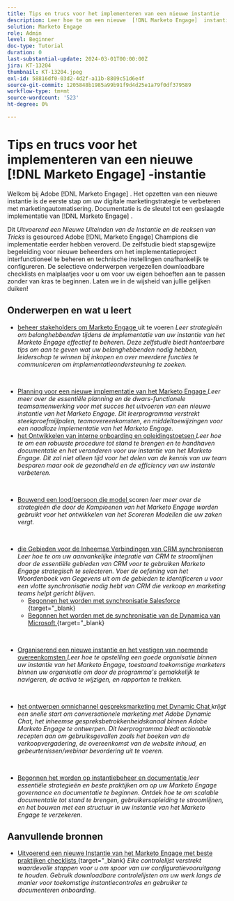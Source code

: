 ```yaml
---
title: Tips en trucs voor het implementeren van een nieuwe instantie
description: Leer hoe te om een nieuwe  [!DNL Marketo Engage]  instantie uit te voeren om de meesten uit zijn macht te maken.
solution: Marketo Engage
role: Admin
level: Beginner
doc-type: Tutorial
duration: 0
last-substantial-update: 2024-03-01T00:00:00Z
jira: KT-13204
thumbnail: KT-13204.jpeg
exl-id: 58816df0-03d2-4d2f-a11b-8809c51d6e4f
source-git-commit: 1205848b1985a99b91f9d4d25e1a79f0df379589
workflow-type: tm+mt
source-wordcount: '523'
ht-degree: 0%

---
```


# Tips en trucs voor het implementeren van een nieuwe [!DNL Marketo Engage] -instantie

Welkom bij Adobe [!DNL Marketo Engage] . Het opzetten van een nieuwe instantie is de eerste stap om uw digitale marketingstrategie te verbeteren met marketingautomatisering. Documentatie is de sleutel tot een geslaagde implementatie van [!DNL Marketo Engage] .

Dit _Uitvoerend een Nieuwe Uiteinden van de Instantie en de reeksen van Tricks_ is gesourced Adobe [!DNL Marketo Engage] Champions die implementatie eerder hebben veroverd. De zelfstudie biedt stapsgewijze begeleiding voor nieuwe beheerders om het implementatieproject interfunctioneel te beheren en technische instellingen onafhankelijk te configureren. De selectieve onderwerpen vergezellen downloadbare checklists en malplaatjes voor u om voor uw eigen behoeften aan te passen zonder van kras te beginnen. Laten we in de wijsheid van jullie gelijken duiken!

## Onderwerpen en wat u leert

* [ beheer stakeholders om Marketo Engage ](/help/marketo-tutorial-implementing-new-instance/managing-stakeholder-communications.md) uit te voeren
  *Leer strategieën om belanghebbenden tijdens de implementatie van uw instantie van het Marketo Engage effectief te beheren. Deze zelfstudie biedt hanteerbare tips om aan te geven wat uw belanghebbenden nodig hebben, leiderschap te winnen bij inkopen en over meerdere functies te communiceren om implementatieondersteuning te zoeken.*
<br>

* [ Planning voor een nieuwe implementatie van het Marketo Engage ](/help/marketo-tutorial-implementing-new-instance/planning-for-new-implementation.md)
  *Leer meer over de essentiële planning en de dwars-functionele teamsamenwerking voor met succes het uitvoeren van een nieuwe instantie van het Marketo Engage. Dit leerprogramma verstrekt steekproefmijlpalen, teamovereenkomsten, en middeltoewijzingen voor een naadloze implementatie van het Marketo Engage.*
  <br>
* [ het Ontwikkelen van interne onboarding en opleidingstoetsen ](/help/marketo-tutorial-implementing-new-instance/internal-training-roadshow.md)
  *Leer hoe te om een robuuste procedure tot stand te brengen en te handhaven documentatie en het veranderen voor uw instantie van het Marketo Engage. Dit zal niet alleen tijd voor het delen van de kennis van uw team besparen maar ook de gezondheid en de efficiency van uw instantie verbeteren.*
<br>

* [ Bouwend een lood/persoon die model ](/help/marketo-tutorial-implementing-new-instance/building-person-scoring-model.md) scoren
  *leer meer over de strategieën die door de Kampioenen van het Marketo Engage worden gebruikt voor het ontwikkelen van het Scoreren Modellen die uw zaken vergt.*
<br>

* [ die Gebieden voor de Inheemse Verbindingen van CRM synchroniseren ](/help/marketo-tutorial-implementing-new-instance/syncing-fields-for-crm-integration.md)
  *Leer hoe te om uw aanvankelijke integratie van CRM te stroomlijnen door de essentiële gebieden van CRM voor te gebruiken Marketo Engage strategisch te selecteren. Voer de oefening van het Woordenboek van Gegevens uit om de gebieden te identificeren u voor een vlotte synchronisatie nodig hebt van CRM die verkoop en marketing teams helpt gericht blijven.*
   * [ Begonnen het worden met synchronisatie Salesforce ](https://experienceleague.adobe.com/en/docs/marketo-learn/tutorials/lead-and-data-management/salesforce-sync-setup) {target="_blank}
   * [ Begonnen het worden met de synchronisatie van de Dynamica van Microsoft ](https://experienceleague.adobe.com/en/docs/marketo-learn/tutorials/lead-and-data-management/microsoft-dynamics-sync-setup) {target="_blank}
<br>

* [ Organiserend een nieuwe instantie en het vestigen van noemende overeenkomsten ](/help/marketo-tutorial-implementing-new-instance/organizing-new-instance.md)
  *Leer hoe te opstelling een goede organisatie binnen uw instantie van het Marketo Engage, toestaand toekomstige marketers binnen uw organisatie om door de programma&#39;s gemakkelijk te navigeren, de activa te wijzigen, en rapporten te trekken.*
<br>

* [ het ontwerpen omnichannel gespreksmarketing met Dynamic Chat ](/help/marketo-tutorial-implementing-new-instance/designing-omnichannel-conversational-marketing.md)
  *krijgt een snelle start om conversationele marketing met Adobe Dynamic Chat, het inheemse gespreksbetrokkenheidskanaal binnen Adobe Marketo Engage te ontwerpen. Dit leerprogramma biedt actionable recepten aan om gebruiksgevallen zoals het boeken van de verkoopvergadering, de overeenkomst van de website inhoud, en gebeurtenissen/webinar bevordering uit te voeren.*
<br>

* [ Begonnen het worden op instantiebeheer en documentatie ](/help/marketo-tutorial-implementing-new-instance/documenting-your-instance.md)
  *leer essentiële strategieën en beste praktijken om op uw Marketo Engage governance en documentatie te beginnen. Ontdek hoe te om scalable documentatie tot stand te brengen, gebruikersopleiding te stroomlijnen, en het bouwen met een structuur in uw instantie van het Marketo Engage te verzekeren.*

## Aanvullende bronnen

* [ Uitvoerend een nieuwe Instantie van het Marketo Engage met beste praktijken checklists ](https://experienceleague.adobe.com/en/docs/marketo/using/getting-started/implementing-a-new-marketo-engage-instance/where-to-start) {target="_blank}
  *Elke controlelijst verstrekt waardevolle stappen voor u om spoor van uw configuratievooruitgang te houden. Gebruik downloadbare controlelijsten om uw werk langs de manier voor toekomstige instantiecontroles en gebruiker te documenteren onboarding.*
